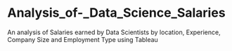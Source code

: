 # Analysis_of-_Data_Science_Salaries
An analysis of Salaries earned by Data Scientists by location, Experience, Company Size and Employment Type using Tableau 
